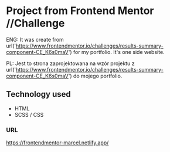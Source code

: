 # Project from Frontend Mentor //Challenge

ENG: It was create from url('https://www.frontendmentor.io/challenges/results-summary-component-CE_K6s0maV') for my portfolio. It's one side website. 

PL: Jest to strona zaprojektowana na wzór projektu z url('https://www.frontendmentor.io/challenges/results-summary-component-CE_K6s0maV') do mojego portfolio. 

## Technology used
  - HTML 
  - SCSS / CSS

### URL
https://frontendmentor-marcel.netlify.app/
